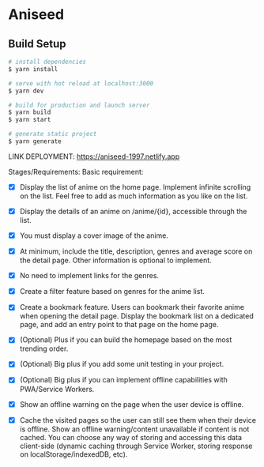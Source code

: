 # Aniseed

## Build Setup

```bash
# install dependencies
$ yarn install

# serve with hot reload at localhost:3000
$ yarn dev

# build for production and launch server
$ yarn build
$ yarn start

# generate static project
$ yarn generate
```
LINK DEPLOYMENT: https://aniseed-1997.netlify.app

Stages/Requirements:
Basic requirement: 
- [x] Display the list of anime on the home page. Implement infinite scrolling on the list. Feel free to add as much information as you like on the list.
- [x] Display the details of an anime on /anime/{id}, accessible through the list. 
- [x] You must display a cover image of the anime.
- [x] At minimum, include the title, description, genres and average score on the detail page. Other information is optional to implement.
- [x] No need to implement links for the genres.
- [x] Create a filter feature based on genres for the anime list.
- [x] Create a bookmark feature. Users can bookmark their favorite anime when opening the detail page. Display the bookmark list on a dedicated page, and add an entry point to that page on the home page.

- [x] (Optional) Plus if you can build the homepage based on the most trending order.
- [x] (Optional) Big plus if you add some unit testing in your project.
- [x] (Optional) Big plus if you can implement offline capabilities with PWA/Service Workers.
- [x] Show an offline warning on the page when the user device is offline.
- [x] Cache the visited pages so the user can still see them when their device is offline. Show an offline warning/content unavailable if content is not cached. You can choose any way of storing and accessing this data client-side (dynamic caching through Service Worker, storing response on localStorage/indexedDB, etc).

